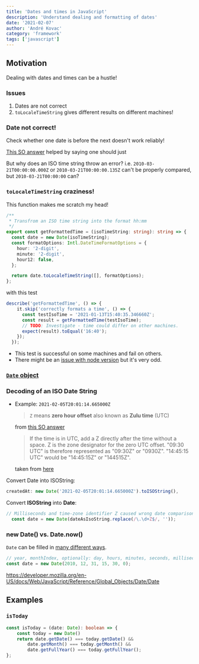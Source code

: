```yaml
---
title: 'Dates and times in JavaScript'
description: 'Understand dealing and formatting of dates'
date: '2021-02-07'
author: 'André Kovac'
category: 'framework'
tags: ['javascript']
---
```


## Motivation

Dealing with dates and times can be a hustle!

### Issues

1. Dates are not correct
2. `toLocaleTimeString` gives different results on different machines!


### Date not correct!

Check whether one date is before the next doesn't work reliably!

[This SO answer](https://stackoverflow.com/a/51062145/3210677) helped by saying one should just

But why does an ISO time string throw an error? i.e. `2010-03-21T00:00:00.000Z` or `2010-03-21T00:00:00.135Z` can't be properly compared, but `2010-03-21T00:00:00` can?


### `toLocaleTimeString` craziness!

This function makes me scratch my head!

```ts
/**
 * Transfrom an ISO time string into the format hh:mm
 */
export const getFormattedTime = (isoTimeString: string): string => {
  const date = new Date(isoTimeString);
  const formatOptions: Intl.DateTimeFormatOptions = {
    hour: '2-digit',
    minute: '2-digit',
    hour12: false,
  };

  return date.toLocaleTimeString([], formatOptions);
};
```

with this test

```ts
describe('getFormattedTime', () => {
    it.skip('correctly formats a time', () => {
      const testIsoTime = '2021-01-13T15:40:35.346660Z';
      const result = getFormattedTime(testIsoTime);
      // TODO: Investigate - time could differ on other machines.
      expect(result).toEqual('16:40');
    });
  });
```

- This test is successful on some machines and fail on others.
- There might be an [issue with node version](https://github.com/nodejs/node/issues/8500#issuecomment-556501787) but it's very odd.


### [`Date` object](https://developer.mozilla.org/en-US/docs/Web/JavaScript/Reference/Global_Objects/Date/Date)

### Decoding of an ISO Date String

- Example: `2021-02-05T20:01:14.665000Z`

  > `Z` means **zero hour offset** also known as **Zulu time** (UTC)

  from [this SO answer](https://stackoverflow.com/a/8405125/3210677)

  > If the time is in UTC, add a Z directly after the time without a space. Z is the zone designator for the zero UTC offset. "09:30 UTC" is therefore represented as "09:30Z" or "0930Z". "14:45:15 UTC" would be "14:45:15Z" or "144515Z".

  taken from [here](https://stackoverflow.com/a/49327746/3210677)


Convert Date into ISOString:

```js
createdAt: new Date('2021-02-05T20:01:14.665000Z').toISOString(),
```

Convert **ISOString** into **Date**:

```js
// Milliseconds and time-zone identifier Z caused wrong date comparisons
  const date = new Date(dateAsIsoString.replace(/\.\d+Z$/, ''));
```


### new Date() vs. Date.now()

`Date` can be filled in [many different ways](https://developer.mozilla.org/en-US/docs/Web/JavaScript/Reference/Global_Objects/Date/Date#several_ways_to_create_a_date_object).

```js
// year, monthIndex, optionally: day, hours, minutes, seconds, milliseconds
const date = new Date(2010, 12, 31, 15, 30, 0);
```

https://developer.mozilla.org/en-US/docs/Web/JavaScript/Reference/Global_Objects/Date/Date




## Examples

### `isToday`

```ts
const isToday = (date: Date): boolean => {
    const today = new Date()
    return date.getDate() === today.getDate() &&
        date.getMonth() === today.getMonth() &&
        date.getFullYear() === today.getFullYear();
};
```

###